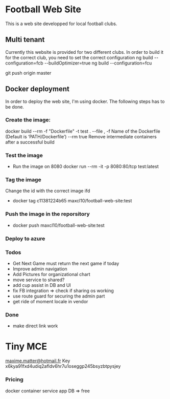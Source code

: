# Football Web Site

This is a web site developped for local football clubs.

## Multi tenant

Currently this website is provided for two different clubs. In order to build it for the correct club, you need to set the correct configuration
ng build --configuration=fcb --buildOptimizer=true
ng build --configuration=fcu

git push origin master

## Docker deployment

In order to deploy the web site, I'm using docker. The following steps has to be done.

### Create the image:

docker build --rm -f "Dockerfile" -t test .
--file , -f Name of the Dockerfile (Default is ‘PATH/Dockerfile’)
--rm true Remove intermediate containers after a successful build

### Test the image

- Run the image on 8080
  docker run --rm -it -p 8080:80/tcp test:latest

### Tag the image

Change the id with the correct image ifd

- docker tag c11381224b65 maxcl10/football-web-site:test

### Push the image in the reporsitory

- docker push maxcl10/football-web-site:test

### Deploy to azure

### Todos

- Get Next Game must return the next game if today
- Improve admin navigation
- Add Pictures for organizational chart
- move service to shared?
- add cup assist in DB and UI
- fix FB integration => check if sharing os working
- use route guard for securing the admin part
- get ride of moment locale in vendor

### Done

- make direct link work

# Tiny MCE

maxime.matter@hotmail.fr
Key x6kya91fxd4udiq2afldv6hr7u1oseggp245bsyzbtpysjey

### Pricing

docker container
service app
DB => free
